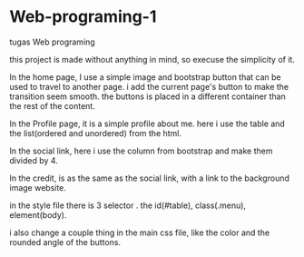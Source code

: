 # Web-programing-1
tugas Web programing

this project is made without anything in mind, so execuse the simplicity of it.

In the home page, I use a simple image and bootstrap button that can be used to travel to another page. i add the current page's button 
to make the transition seem smooth. the  buttons is placed in a different container than the rest of the content.

In the Profile page,  it is a simple profile about me. here i use the table and the list(ordered and unordered) from the html.

In the social link, here i use the column from bootstrap and make them divided by 4.

In the credit,  is as the same as the social link, with a link to the background image website.

in the style file there is 3 selector . the id(#table), class(.menu), element(body).

i also change a couple thing in the main css file, like the color and the rounded angle of the buttons.
